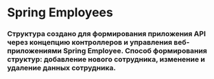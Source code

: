 # Spring Employees
###  Структура создано для формирования приложения API через концепцию контроллеров и управления веб-приложениями Spring Employee. Способ формирования структур: добавление нового сотрудника, изменение и удаление данных сотрудника.
